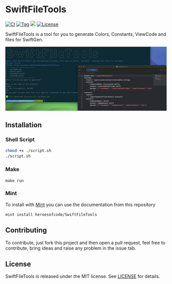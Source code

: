 # SwiftFileTools

[![CI](https://github.com/heroesofcode/SwiftFileTools/actions/workflows/CI.yml/badge.svg)](https://github.com/heroesofcode/SwiftFileTools/actions/workflows/CI.yml)
[![Tag](https://img.shields.io/github/v/tag/heroesofcode/SwiftFileTools?logo=github)](https://github.com/heroesofcode/SwiftFileTools/releases)
[![](https://img.shields.io/endpoint?url=https%3A%2F%2Fswiftpackageindex.com%2Fapi%2Fpackages%2Fheroesofcode%2FSwiftFileTools%2Fbadge%3Ftype%3Dplatforms)](https://swiftpackageindex.com/heroesofcode/SwiftFileTools)
[![License](https://img.shields.io/github/license/heroesofcode/SwiftFileTools.svg)](https://github.com/heroesofcode/SwiftFileTools/blob/main/LICENSE)

SwiftFileTools is a tool for you to generate Colors, Constants, ViewCode and files for SwiftGen.

<img src="https://raw.githubusercontent.com/heroesofcode/SwiftFileTools/main/assets/demo.png">

## Installation

### Shell Script

```sh
chmod +x ./script.sh
./script.sh
```

### Make
```
make run
```

### Mint

To install with [Mint](https://github.com/yonaskolb/Mint) you can use the documentation from this repository

```
mint install heroesofcode/SwiftFileTools
```

## Contributing

To contribute, just fork this project and then open a pull request, feel free to contribute, bring ideas and raise any problem in the issue tab.

## License

SwiftFileTools is released under the MIT license. See [LICENSE](https://github.com/heroesofcode/SwiftFileTools/blob/main/LICENSE) for details.
